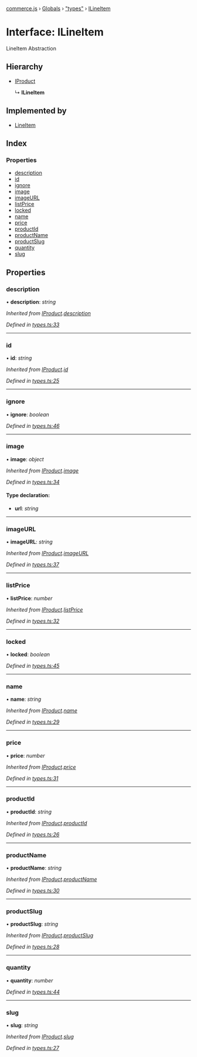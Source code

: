 [commerce.js](../README.md) › [Globals](../globals.md) › ["types"](../modules/_types_.md) › [ILineItem](_types_.ilineitem.md)

# Interface: ILineItem

LineItem Abstraction

## Hierarchy

* [IProduct](_types_.iproduct.md)

  ↳ **ILineItem**

## Implemented by

* [LineItem](../classes/_lineitem_.lineitem.md)

## Index

### Properties

* [description](_types_.ilineitem.md#description)
* [id](_types_.ilineitem.md#id)
* [ignore](_types_.ilineitem.md#ignore)
* [image](_types_.ilineitem.md#image)
* [imageURL](_types_.ilineitem.md#imageurl)
* [listPrice](_types_.ilineitem.md#listprice)
* [locked](_types_.ilineitem.md#locked)
* [name](_types_.ilineitem.md#name)
* [price](_types_.ilineitem.md#price)
* [productId](_types_.ilineitem.md#productid)
* [productName](_types_.ilineitem.md#productname)
* [productSlug](_types_.ilineitem.md#productslug)
* [quantity](_types_.ilineitem.md#quantity)
* [slug](_types_.ilineitem.md#slug)

## Properties

###  description

• **description**: *string*

*Inherited from [IProduct](_types_.iproduct.md).[description](_types_.iproduct.md#description)*

*Defined in [types.ts:33](https://github.com/shopjs/commerce.js/blob/e02bd83/src/types.ts#L33)*

___

###  id

• **id**: *string*

*Inherited from [IProduct](_types_.iproduct.md).[id](_types_.iproduct.md#id)*

*Defined in [types.ts:25](https://github.com/shopjs/commerce.js/blob/e02bd83/src/types.ts#L25)*

___

###  ignore

• **ignore**: *boolean*

*Defined in [types.ts:46](https://github.com/shopjs/commerce.js/blob/e02bd83/src/types.ts#L46)*

___

###  image

• **image**: *object*

*Inherited from [IProduct](_types_.iproduct.md).[image](_types_.iproduct.md#image)*

*Defined in [types.ts:34](https://github.com/shopjs/commerce.js/blob/e02bd83/src/types.ts#L34)*

#### Type declaration:

* **url**: *string*

___

###  imageURL

• **imageURL**: *string*

*Inherited from [IProduct](_types_.iproduct.md).[imageURL](_types_.iproduct.md#imageurl)*

*Defined in [types.ts:37](https://github.com/shopjs/commerce.js/blob/e02bd83/src/types.ts#L37)*

___

###  listPrice

• **listPrice**: *number*

*Inherited from [IProduct](_types_.iproduct.md).[listPrice](_types_.iproduct.md#listprice)*

*Defined in [types.ts:32](https://github.com/shopjs/commerce.js/blob/e02bd83/src/types.ts#L32)*

___

###  locked

• **locked**: *boolean*

*Defined in [types.ts:45](https://github.com/shopjs/commerce.js/blob/e02bd83/src/types.ts#L45)*

___

###  name

• **name**: *string*

*Inherited from [IProduct](_types_.iproduct.md).[name](_types_.iproduct.md#name)*

*Defined in [types.ts:29](https://github.com/shopjs/commerce.js/blob/e02bd83/src/types.ts#L29)*

___

###  price

• **price**: *number*

*Inherited from [IProduct](_types_.iproduct.md).[price](_types_.iproduct.md#price)*

*Defined in [types.ts:31](https://github.com/shopjs/commerce.js/blob/e02bd83/src/types.ts#L31)*

___

###  productId

• **productId**: *string*

*Inherited from [IProduct](_types_.iproduct.md).[productId](_types_.iproduct.md#productid)*

*Defined in [types.ts:26](https://github.com/shopjs/commerce.js/blob/e02bd83/src/types.ts#L26)*

___

###  productName

• **productName**: *string*

*Inherited from [IProduct](_types_.iproduct.md).[productName](_types_.iproduct.md#productname)*

*Defined in [types.ts:30](https://github.com/shopjs/commerce.js/blob/e02bd83/src/types.ts#L30)*

___

###  productSlug

• **productSlug**: *string*

*Inherited from [IProduct](_types_.iproduct.md).[productSlug](_types_.iproduct.md#productslug)*

*Defined in [types.ts:28](https://github.com/shopjs/commerce.js/blob/e02bd83/src/types.ts#L28)*

___

###  quantity

• **quantity**: *number*

*Defined in [types.ts:44](https://github.com/shopjs/commerce.js/blob/e02bd83/src/types.ts#L44)*

___

###  slug

• **slug**: *string*

*Inherited from [IProduct](_types_.iproduct.md).[slug](_types_.iproduct.md#slug)*

*Defined in [types.ts:27](https://github.com/shopjs/commerce.js/blob/e02bd83/src/types.ts#L27)*
